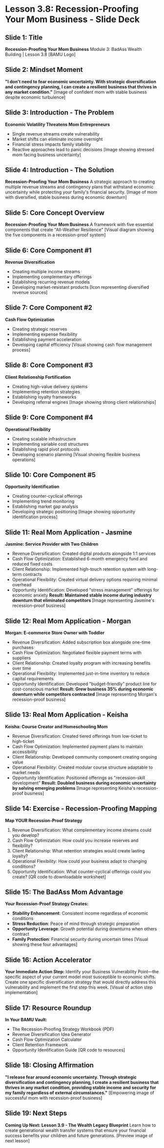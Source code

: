 # Lesson 3.8: Recession-Proofing Your Mom Business - Slide Deck

## Slide 1: Title
**Recession-Proofing Your Mom Business**
Module 3: BadAss Wealth Building | Lesson 3.8
[BAMU Logo]

## Slide 2: Mindset Moment
**"I don't need to fear economic uncertainty. With strategic diversification and contingency planning, I can create a resilient business that thrives in any market condition."**
[Image of confident mom with stable business despite economic turbulence]

## Slide 3: Introduction - The Problem
**Economic Volatility Threatens Mom Entrepreneurs**
- Single revenue streams create vulnerability
- Market shifts can eliminate income overnight
- Financial stress impacts family stability
- Reactive approaches lead to panic decisions
[Image showing stressed mom facing business uncertainty]

## Slide 4: Introduction - The Solution
**Recession-Proofing Your Mom Business**
A strategic approach to creating multiple revenue streams and contingency plans that withstand economic uncertainty while protecting your family's financial security.
[Image of mom with diversified, stable business during economic downturn]

## Slide 5: Core Concept Overview
**Recession-Proofing Your Mom Business**
A framework with five essential components that create "All-Weather Resilience"
[Visual diagram showing the five components in a recession-proof system]

## Slide 6: Core Component #1
**Revenue Diversification**
- Creating multiple income streams
- Implementing complementary offerings
- Establishing recurring revenue models
- Developing market-resistant products
[Icon representing diversified revenue sources]

## Slide 7: Core Component #2
**Cash Flow Optimization**
- Creating strategic reserves
- Implementing expense flexibility
- Establishing payment acceleration
- Developing capital efficiency
[Visual showing cash flow management process]

## Slide 8: Core Component #3
**Client Relationship Fortification**
- Creating high-value delivery systems
- Implementing retention strategies
- Establishing loyalty frameworks
- Developing referral engines
[Image showing strong client relationships]

## Slide 9: Core Component #4
**Operational Flexibility**
- Creating scalable infrastructure
- Implementing variable cost structures
- Establishing rapid pivot protocols
- Developing scenario planning
[Visual showing flexible business operations]

## Slide 10: Core Component #5
**Opportunity Identification**
- Creating counter-cyclical offerings
- Implementing trend monitoring
- Establishing market gap analysis
- Developing strategic positioning
[Image showing opportunity identification process]

## Slide 11: Real Mom Application - Jasmine
**Jasmine: Service Provider with Two Children**
- Revenue Diversification: Created digital products alongside 1:1 services
- Cash Flow Optimization: Established 6-month emergency fund and reduced fixed costs
- Client Relationship: Implemented high-touch retention system with long-term contracts
- Operational Flexibility: Created virtual delivery options requiring minimal overhead
- Opportunity Identification: Developed "stress management" offerings for economic anxiety
**Result: Maintained stable income during industry downturn that eliminated competitors**
[Image representing Jasmine's recession-proof business]

## Slide 12: Real Mom Application - Morgan
**Morgan: E-commerce Store Owner with Toddler**
- Revenue Diversification: Added subscription box alongside one-time purchases
- Cash Flow Optimization: Negotiated flexible payment terms with suppliers
- Client Relationship: Created loyalty program with increasing benefits over time
- Operational Flexibility: Implemented just-in-time inventory to reduce capital requirements
- Opportunity Identification: Developed "budget-friendly" product line for cost-conscious market
**Result: Grew business 35% during economic downturn while competitors contracted**
[Image representing Morgan's recession-proof business]

## Slide 13: Real Mom Application - Keisha
**Keisha: Course Creator and Homeschooling Mom**
- Revenue Diversification: Created tiered offerings from low-ticket to high-ticket
- Cash Flow Optimization: Implemented payment plans to maintain accessibility
- Client Relationship: Developed community component creating ongoing value
- Operational Flexibility: Created modular course structure adaptable to market needs
- Opportunity Identification: Positioned offerings as "recession-skill development"
**Result: Doubled business during economic uncertainty by solving emerging problems**
[Image representing Keisha's recession-proof business]

## Slide 14: Exercise - Recession-Proofing Mapping
**Map YOUR Recession-Proof Strategy**
1. Revenue Diversification: What complementary income streams could you develop?
2. Cash Flow Optimization: How could you increase reserves and flexibility?
3. Client Relationship: What retention strategies would create lasting loyalty?
4. Operational Flexibility: How could your business adapt to changing conditions?
5. Opportunity Identification: What counter-cyclical offerings could you create?
[QR code to downloadable worksheet]

## Slide 15: The BadAss Mom Advantage
**Your Recession-Proof Strategy Creates:**
- **Stability Enhancement**: Consistent income regardless of economic conditions
- **Stress Reduction**: Peace of mind through strategic preparation
- **Opportunity Leverage**: Growth potential during downturns when others contract
- **Family Protection**: Financial security during uncertain times
[Visual showing these four advantages]

## Slide 16: Action Accelerator
**Your Immediate Action Step:**
Identify your Business Vulnerability Point—the specific aspect of your current model most susceptible to economic shifts.
Create one specific diversification strategy that would directly address this vulnerability and implement the first step this week.
[Visual of action step implementation]

## Slide 17: Resource Roundup
**In Your BAMU Vault:**
- The Recession-Proofing Strategy Workbook (PDF)
- Revenue Diversification Idea Generator
- Cash Flow Optimization Calculator
- Client Retention Framework
- Opportunity Identification Guide
[QR code to resources]

## Slide 18: Closing Affirmation
**"I release fear around economic uncertainty. Through strategic diversification and contingency planning, I create a resilient business that thrives in any market condition, providing stable income and security for my family regardless of external circumstances."**
[Empowering image of successful mom with recession-proof business]

## Slide 19: Next Steps
**Coming Up Next: Lesson 3.9 - The Wealth Legacy Blueprint**
Learn how to create generational wealth transfer systems that ensure your financial success benefits your children and future generations.
[Preview image of next lesson]
